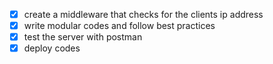- [x] create a middleware that checks for the clients ip address 
- [x] write modular codes and follow best practices
- [x] test the server with postman 
- [x] deploy codes 